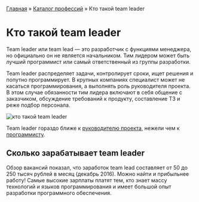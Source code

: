 [Главная](http://enjoy-job.ru/) » [Каталог профессий](http://enjoy-job.ru/professions/) » Кто такой team leader

# Кто такой team leader

Team leader или team lead — это разработчик с функциями менеджера, но официально он не является начальником. Тим лидером может быть лучший программист или самый ответственный из группы разработки.

Team leader распределяет задачи, контролирует сроки, ищет решения и попутно программирует. В крупных компаниях специалист может не касаться программирования, а выполнять роль руководителя проекта. В этом случае обязанности тим лидера включают в себя общение с заказчиком, обсуждение требований к продукту, составление ТЗ и реже подбор персонала.

![кто такой team leader](http://enjoy-job.ru/wp-content/uploads/2016/12/teamleader.jpg)

Team leader гораздо ближе к [руководителю проекта](http://enjoy-job.ru/professions/project-manager/), нежели чем к [программисту](http://enjoy-job.ru/professions/programmist/).

## Сколько зарабатывает team leader

Обзор вакансий показал, что заработок team lead составляет от 50 до 250 тысяч рублей в месяц (декабрь 2016). Можно найти и прибыльнее работу! Самые высокие зарплаты платят тем, кто знает массу технологий и языков программирования и имеет большой опыт разработки программного обеспечения.